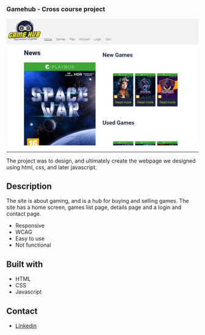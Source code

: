 ### Gamehub - Cross course project

![Screenshot of the frontpage](images/gamehub-screen.png)

---

The project was to design, and ultimately create the webpage we designed using html, css, and later javascript.

## Description

The site is about gaming, and is a hub for buying and selling games. 
The site has a home screen, games list page, details page and a login and contact page.

- Responsive
- WCAG
- Easy to use
- Not functional

## Built with

- HTML
- CSS
- Javascript

## Contact
- [Linkedin](https://www.linkedin.com/in/ken-thore-bøeng-b2b1b3ba/)
